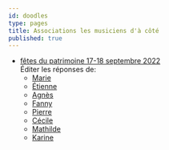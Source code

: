 ```yaml
---
id: doodles
type: pages
title: Associations les musiciens d'à côté
published: true
---
```



- [fêtes du patrimoine 17-18 septembre 2022](https://framadate.org/Fj8cPo26miPrSWVJ)<br>
  Éditer les réponses de:
  - [Marie](https://framadate.org/Fj8cPo26miPrSWVJ17yGiGOh/admin/vote/UxZWdZ9NUDMTbtVd#edit)
  - [Étienne](https://framadate.org/Fj8cPo26miPrSWVJ17yGiGOh/admin/vote/tRviTdQLCCv3ohHk#edit)
  - [Agnès](https://framadate.org/Fj8cPo26miPrSWVJ17yGiGOh/admin/vote/SkKkPuBMqRHkOLwo#edit)
  - [Fanny](https://framadate.org/Fj8cPo26miPrSWVJ17yGiGOh/admin/vote/qM3RtOVLQpH2S5u9#edit)
  - [Pierre](https://framadate.org/Fj8cPo26miPrSWVJ17yGiGOh/admin/vote/E9spvcbONjxvgweZ#edit)
  - [Cécile](https://framadate.org/Fj8cPo26miPrSWVJ17yGiGOh/admin/vote/Lwh3LixtsXXcmGam#edit)
  - [Mathilde](https://framadate.org/Fj8cPo26miPrSWVJ17yGiGOh/admin/vote/UdPDxuuACJIfETno#edit)
  - [Karine](https://framadate.org/Fj8cPo26miPrSWVJ17yGiGOh/admin/vote/ahEQoX1pVtufzPtv#edit)
